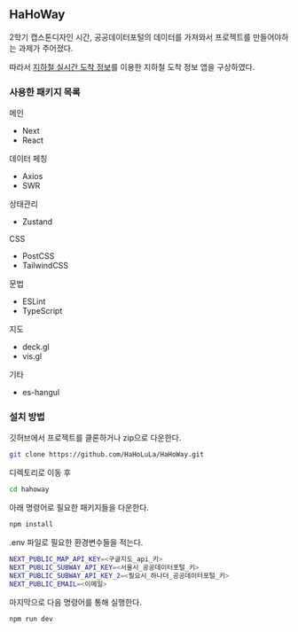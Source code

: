 ## HaHoWay

2학기 캡스톤디자인 시간, 공공데이터포털의 데이터를 가져와서 프로젝트를 만들어야하는 과제가 주어졌다.

따라서 [지하철 실시간 도착 정보](https://data.seoul.go.kr/dataList/OA-12764/A/1/datasetView.do;jsessionid=6F8F1F0EB9B0D28B9758B8A1488A133C.new_portal-svr-11)를 이용한 지하철 도착 정보 앱을 구상하였다.

### 사용한 패키지 목록

메인
- Next
- React

데이터 페칭
- Axios
- SWR

상태관리
- Zustand

CSS
- PostCSS
- TailwindCSS

문법
- ESLint
- TypeScript

지도
- deck.gl
- vis.gl

기타
- es-hangul

### 설치 방법

깃허브에서 프로젝트를 클론하거나 zip으로 다운한다.
```bash
git clone https://github.com/HaHoLuLa/HaHoWay.git
```

디렉토리로 이동 후
```bash
cd hahoway
```

아래 명령어로 필요한 패키지들을 다운한다.
```bash
npm install
```

.env 파일로 필요한 환경변수들을 적는다.
```bash
NEXT_PUBLIC_MAP_API_KEY=<구글지도_api_키>
NEXT_PUBLIC_SUBWAY_API_KEY=<서울시_공공데이터포털_키>
NEXT_PUBLIC_SUBWAY_API_KEY_2=<필요시_하나더_공공데이터포털_키>
NEXT_PUBLIC_EMAIL=<이메일>
```

마지막으로 다음 명령어를 통해 실행한다.
```bash
npm run dev
```